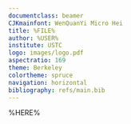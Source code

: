 ```yaml
---
documentclass: beamer
CJKmainfont: WenQuanYi Micro Hei
title: %FILE%
author: %USER%
institute: USTC
logo: images/logo.pdf
aspectratio: 169
theme: Berkeley
colortheme: spruce
navigation: horizontal
bibliography: refs/main.bib
---
```


%HERE%
